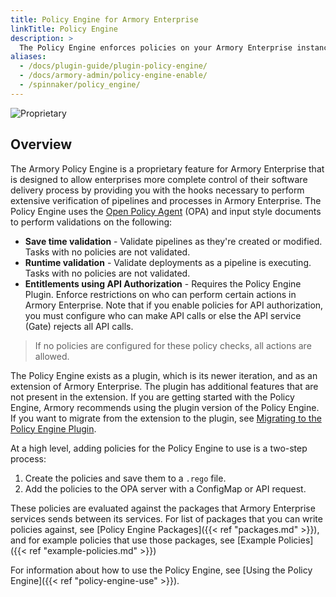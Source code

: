 ```yaml
---
title: Policy Engine for Armory Enterprise
linkTitle: Policy Engine
description: >
  The Policy Engine enforces policies on your Armory Enterprise instance. Policies can help you make sure that best practices are followed by preventing pipelines from being saved, stopping pipelines from running, or preventing certain users from taking certain actions.
aliases:
  - /docs/plugin-guide/plugin-policy-engine/
  - /docs/armory-admin/policy-engine-enable/
  - /spinnaker/policy_engine/
---
```


![Proprietary](/images/proprietary.svg)

## Overview

The Armory Policy Engine is a proprietary feature for Armory Enterprise that is designed to allow enterprises more complete control of their software delivery process by providing you with the hooks necessary to perform extensive verification of pipelines and processes in Armory Enterprise.  The Policy Engine uses the [Open Policy Agent](https://www.openpolicyagent.org/) (OPA) and input style documents to perform validations on the following:

* **Save time validation** - Validate pipelines as they're created or modified. Tasks with no policies are not validated.
* **Runtime validation** - Validate deployments as a pipeline is executing. Tasks with no policies are not validated.
* **Entitlements using API Authorization** - Requires the Policy Engine Plugin. Enforce restrictions on who can perform certain actions in Armory Enterprise. Note that if you enable policies for API authorization, you must configure who can make API calls or else the API service (Gate) rejects all API calls.

> If no policies are configured for these policy checks, all actions are allowed.

The Policy Engine exists as a plugin, which is its newer iteration, and as an extension of Armory Enterprise. The plugin has additional features that are not present in the extension. If you are getting started with the Policy Engine, Armory recommends using the plugin version of the Policy Engine. If you want to migrate from the extension to the plugin, see [Migrating to the Policy Engine Plugin](#migrating-to-the-policy-engine-plugin).

At a high level, adding policies for the Policy Engine to use is a two-step process:

1. Create the policies and save them to a `.rego` file.
2. Add the policies to the OPA server with a ConfigMap or API request.

These policies are evaluated against the packages that Armory Enterprise services sends between its services. For list of packages that you can write policies against, see [Policy Engine Packages]({{< ref "packages.md" >}}), and for example policies that use those packages, see [Example Policies]({{< ref "example-policies.md" >}})

For information about how to use the Policy Engine, see [Using the Policy Engine]({{< ref "policy-engine-use" >}}).